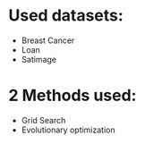 Used datasets:
=
- Breast Cancer
- Loan
- Satimage


2 Methods used:
=
- Grid Search
- Evolutionary optimization

